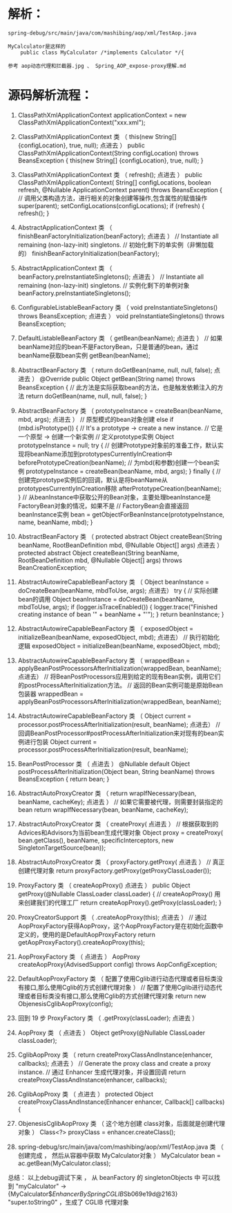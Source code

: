 # 解析：
    spring-debug/src/main/java/com/mashibing/aop/xml/TestAop.java

    MyCalculator是这样的
        public class MyCalculator /*implements Calculator */{

    参考 aop动态代理和拦截器.jpg 、 Spring_AOP_expose-proxy理解.md

# 源码解析流程：
1. ClassPathXmlApplicationContext applicationContext = new ClassPathXmlApplicationContext("xxx.xml");


2. ClassPathXmlApplicationContext 类 （ this(new String[] {configLocation}, true, null); 点进去 ）
        public ClassPathXmlApplicationContext(String configLocation) throws BeansException {
        		this(new String[] {configLocation}, true, null);
        }


3. ClassPathXmlApplicationContext 类 （ refresh(); 点进去 ）
        public ClassPathXmlApplicationContext(
        	String[] configLocations, boolean refresh, @Nullable ApplicationContext parent)
        	throws BeansException {
        // 调用父类构造方法，进行相关的对象创建等操作,包含属性的赋值操作
        super(parent);
        setConfigLocations(configLocations);
        if (refresh) {
        	refresh();
        }


4. AbstractApplicationContext 类 （ finishBeanFactoryInitialization(beanFactory); 点进去 ）
        // Instantiate all remaining (non-lazy-init) singletons.
        // 初始化剩下的单实例（非懒加载的）
        finishBeanFactoryInitialization(beanFactory);


5. AbstractApplicationContext 类 （ beanFactory.preInstantiateSingletons(); 点进去 ）
        // Instantiate all remaining (non-lazy-init) singletons.
        // 实例化剩下的单例对象
        beanFactory.preInstantiateSingletons();


6. ConfigurableListableBeanFactory 类 （ void preInstantiateSingletons() throws BeansException; 点进去 ）
        void preInstantiateSingletons() throws BeansException;


7. DefaultListableBeanFactory 类 （ getBean(beanName); 点进去 ）
        // 如果beanName对应的bean不是FactoryBean，只是普通的bean，通过beanName获取bean实例
        getBean(beanName);


8. AbstractBeanFactory 类 （ return doGetBean(name, null, null, false); 点进去 ）
        @Override
        public Object getBean(String name) throws BeansException {
        	// 此方法是实际获取bean的方法，也是触发依赖注入的方法
        	return doGetBean(name, null, null, false);
        }


9. AbstractBeanFactory 类 （ prototypeInstance = createBean(beanName, mbd, args); 点进去 ）
        // 原型模式的bean对象创建
        else if (mbd.isPrototype()) {
        	// It's a prototype -> create a new instance.
        	// 它是一个原型 -> 创建一个新实例
        	// 定义prototype实例
        	Object prototypeInstance = null;
        	try {
        		// 创建Prototype对象前的准备工作，默认实现将beanName添加到prototypesCurrentlyInCreation中
        		beforePrototypeCreation(beanName);
        		// 为mbd(和参数)创建一个bean实例
        		prototypeInstance = createBean(beanName, mbd, args);
        	}
        	finally {
        		// 创建完prototype实例后的回调，默认是将beanName从prototypesCurrentlyInCreation移除
        		afterPrototypeCreation(beanName);
        	}
        	// 从beanInstance中获取公开的Bean对象，主要处理beanInstance是FactoryBean对象的情况，如果不是
        	// FactoryBean会直接返回beanInstance实例
        	bean = getObjectForBeanInstance(prototypeInstance, name, beanName, mbd);
        }


10. AbstractBeanFactory 类 （ protected abstract Object createBean(String beanName, RootBeanDefinition mbd, @Nullable Object[] args) 点进去 ）
        protected abstract Object createBean(String beanName, RootBeanDefinition mbd, @Nullable Object[] args)
        			throws BeanCreationException;


11. AbstractAutowireCapableBeanFactory 类 （ Object beanInstance = doCreateBean(beanName, mbdToUse, args); 点进去）
        try {
        	// 实际创建bean的调用
        	Object beanInstance = doCreateBean(beanName, mbdToUse, args);
        	if (logger.isTraceEnabled()) {
        		logger.trace("Finished creating instance of bean '" + beanName + "'");
        	}
        	return beanInstance;
        }


12. AbstractAutowireCapableBeanFactory 类 （ exposedObject = initializeBean(beanName, exposedObject, mbd); 点进去）
        // 执行初始化逻辑
        exposedObject = initializeBean(beanName, exposedObject, mbd);


13. AbstractAutowireCapableBeanFactory 类 （ wrappedBean = applyBeanPostProcessorsAfterInitialization(wrappedBean, beanName); 点进去）
        // 将BeanPostProcessors应用到给定的现有Bean实例，调用它们的postProcessAfterInitialization方法。
        // 返回的Bean实例可能是原始Bean包装器
        wrappedBean = applyBeanPostProcessorsAfterInitialization(wrappedBean, beanName);


14. AbstractAutowireCapableBeanFactory 类 （ Object current = processor.postProcessAfterInitialization(result, beanName); 点进去）
        //回调BeanPostProcessor#postProcessAfterInitialization来对现有的bean实例进行包装
        Object current = processor.postProcessAfterInitialization(result, beanName);


15. BeanPostProcessor 类 （ 点进去 ）
        @Nullable
        default Object postProcessAfterInitialization(Object bean, String beanName) throws BeansException {
        	return bean;
        }


16. AbstractAutoProxyCreator 类 （ return wrapIfNecessary(bean, beanName, cacheKey); 点进去 ）
        // 如果它需要被代理，则需要封装指定的bean
        return wrapIfNecessary(bean, beanName, cacheKey);


17. AbstractAutoProxyCreator 类 （ createProxy( 点进去 ）
        // 根据获取到的Advices和Advisors为当前bean生成代理对象
        Object proxy = createProxy(
        		bean.getClass(), beanName, specificInterceptors, new SingletonTargetSource(bean));


18. AbstractAutoProxyCreator 类 （ proxyFactory.getProxy( 点进去 ）
		// 真正创建代理对象
		return proxyFactory.getProxy(getProxyClassLoader());


19. ProxyFactory 类 （ createAopProxy() 点进去 ）
        public Object getProxy(@Nullable ClassLoader classLoader) {
        	// createAopProxy() 用来创建我们的代理工厂
        	return createAopProxy().getProxy(classLoader);
        }


20. ProxyCreatorSupport 类 （ .createAopProxy(this); 点进去 ）
        // 通过AopProxyFactory获得AopProxy，这个AopProxyFactory是在初始化函数中定义的，使用的是DefaultAopProxyFactory
        return getAopProxyFactory().createAopProxy(this);


21. AopProxyFactory 类 （ 点进去 ）
	    AopProxy createAopProxy(AdvisedSupport config) throws AopConfigException;


22. DefaultAopProxyFactory 类 （ 配置了使用Cglib进行动态代理或者目标类没有接口,那么使用Cglib的方式创建代理对象 ）
        // 配置了使用Cglib进行动态代理或者目标类没有接口,那么使用Cglib的方式创建代理对象
        return new ObjenesisCglibAopProxy(config);


23. 回到 19 步 ProxyFactory 类 （ .getProxy(classLoader); 点进去 ）


24. AopProxy 类 （ 点进去 ）
	    Object getProxy(@Nullable ClassLoader classLoader);


25. CglibAopProxy 类 （ return createProxyClassAndInstance(enhancer, callbacks); 点进去 ）
        // Generate the proxy class and create a proxy instance.
        // 通过 Enhancer 生成代理对象，并设置回调
        return createProxyClassAndInstance(enhancer, callbacks);


26. CglibAopProxy 类 （ 点进去 ）
        protected Object createProxyClassAndInstance(Enhancer enhancer, Callback[] callbacks) {



27. ObjenesisCglibAopProxy 类 （ 这个地方创建 class对象，后面就是创建代理对象 ）
		Class<?> proxyClass = enhancer.createClass();


28. spring-debug/src/main/java/com/mashibing/aop/xml/TestAop.java 类 （ 创建完成 ， 然后从容器中获取 MyCalculator对象 ）
        MyCalculator bean = ac.getBean(MyCalculator.class);


总结：
    以上debug调试下来 ， 从 beanFactory 的 singletonObjects 中 可以找到 "myCalculator" ->{MyCalculator$$EnhancerBySpringCGLIB$Sb069e19d@2163} "super.toString0" ，生成了 CGLIB 代理对象


